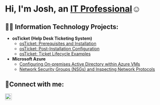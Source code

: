 <h1>Hi, I'm Josh, an <a href="[rf](https://www.linkedin.com/in/ikechukwu-uzoma-28989b219/)">IT Professional</a>☺</h1>

<h2>👨‍💻 Information Technology Projects:</h2>

- <b>osTicket (Help Desk Ticketing System)</b>
  - [osTicket: Prerequisites and Installation](https://github.com/IkechukwuUzoma/osticket-prereqs)
  - [osTicket: Post-Installation Configuration](https://github.com/IkechukwuUzoma/post-install-config)
  - [osTicket: Ticket Lifecycle Examples](https://github.com/IkechukwuUzoma/ticket-lifecycle)
- <b>Microsoft Azure</b>
  - [Configuring On-premises Active Directory within Azure VMs](https://github.com/IkechukwuUzoma/configure-ad)
  - [Network Security Groups (NSGs) and Inspecting Network Protocols](https://github.com/IkechukwuUzoma/azure-network-protocols)

<h2>🤳Connect with me:</h2>

[<img align="left" alt="Josh | LinkedIn" width="22px" src="https://cdn.jsdelivr.net/npm/simple-icons@v3/icons/linkedin.svg" />][linkedin]

[linkedin]: https://linkedin.com/in/Josh
